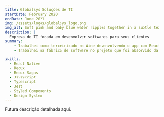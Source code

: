 ```yaml
---
title: Globalsys Soluções de TI
startDate: February 2020
endDate: June 2021
img: /assets/logos/globalsys_logo.png
img_alt: Soft pink and baby blue water ripples together in a subtle texture.
description: |
  Empresa de TI focada em desenvolver softwares para seus clientes
summary:
    - Trabalhei como terceirizado na Wine desenvolvendo o app com React Native em conjunto com os membros da Wine.
    - Trabalhei na fábrica de software no projeto que foi absorvido da 9GLabs.

skills:
  - React Native
  - Redux
  - Redux Sagas
  - JavaScript
  - Typescript
  - Jest
  - Styled Components
  - Design System
---
```


Futura descrição detalhada aqui.